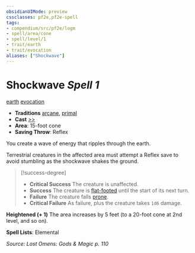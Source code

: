 ```yaml
---
obsidianUIMode: preview
cssclasses: pf2e,pf2e-spell
tags:
- compendium/src/pf2e/logm
- spell/area/cone
- spell/level/1
- trait/earth
- trait/evocation
aliases: ["Shockwave"]
---
```

# Shockwave *Spell 1*   
[earth](rules/traits/earth.md "Earth Energy & Element Trait")  [evocation](rules/traits/evocation.md "Evocation School Trait")  

- **Traditions** [arcane](rules/traits/arcane.md "Arcane Tradition Trait"), [primal](rules/traits/primal.md "Primal Tradition Trait")
- **Cast** [>>](rules/core-rulebook/chapter-9-playing-the-game.md#Actions "Two-Action") 
- **Area**: 15-foot cone
- **Saving Throw**: Reflex

You create a wave of energy that ripples through the earth.

Terrestrial creatures in the affected area must attempt a Reflex save to avoid stumbling as the shockwave shakes the ground.

> [!success-degree] 
> - **Critical Success** The creature is unaffected.
> - **Success** The creature is [flat-footed](rules/conditions.md#Flat-footed) until the start of its next turn.
> - **Failure** The creature falls [prone](rules/conditions.md#Prone).
> - **Critical Failure** As failure, plus the creature takes `1d6` damage.

**Heightened (+ 1)** The area increases by 5 feet (to a 20-foot cone at 2nd level, and so on).

**Spell Lists**: Elemental

*Source: Lost Omens: Gods & Magic p. 110*